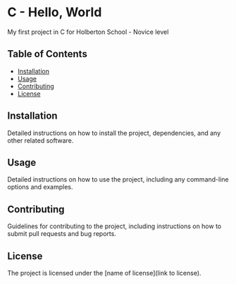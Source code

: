 # C - Hello, World

My first project in C for Holberton School - Novice level

## Table of Contents

- [Installation](#installation)
- [Usage](#usage)
- [Contributing](#contributing)
- [License](#license)

## Installation

Detailed instructions on how to install the project, dependencies, and any other related software.

## Usage

Detailed instructions on how to use the project, including any command-line options and examples.

## Contributing

Guidelines for contributing to the project, including instructions on how to submit pull requests and bug reports.

## License

The project is licensed under the [name of license](link to license).

